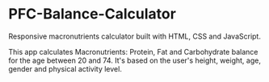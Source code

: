 # PFC-Balance-Calculator
Responsive macronutrients calculator built with HTML, CSS and JavaScript.

This app calculates Macronutrients: Protein, Fat and Carbohydrate balance for the age between 20 and 74.
It's based on the user's height, weight, age, gender and physical activity level.
